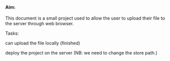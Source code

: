 #### Aim:

This document is a small project used to allow the user to upload their file to the server through web browser.



Tasks:

can upload the file locally (finished)

deploy the project on the server (NB: we need to change the store path.)